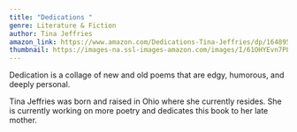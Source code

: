 ```yaml
---
title: "Dedications "
genre: Literature & Fiction
author: Tina Jeffries
amazon_link: https://www.amazon.com/Dedications-Tina-Jeffries/dp/1648956653/ref=sr_1_1?crid=ZY5KR21MAV92&keywords=9781648956652&qid=1643095591&sprefix=9781648956652%2Caps%2C257&sr=8-1
thumbnail: https://images-na.ssl-images-amazon.com/images/I/61OHYEvn7PL.jpg
---
```

Dedication is a collage of new and old poems that are edgy, humorous, and deeply personal.

Tina Jeffries was born and raised in Ohio where she currently resides. She is currently working on more poetry and dedicates this book to her late mother.